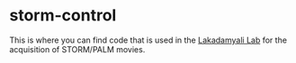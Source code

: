 storm-control
=============

This is where you can find code that is used in the [Lakadamyali Lab](http://lakadamyaligroup.icfo.es/) for the acquisition of STORM/PALM movies.
